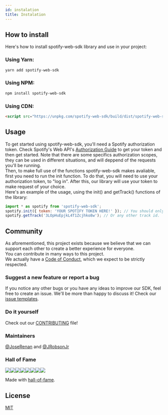 ```yaml
---
id: instalation
title: Instalation
---
```


## How to install

Here's how to install spotify-web-sdk library and use in your project:

### Using Yarn:
```sh
yarn add spotify-web-sdk
```
### Using NPM:
```sh
npm install spotify-web-sdk
```
### Using CDN:
```html
<script src="https://unpkg.com/spotify-web-sdk/build/dist/spotify-web-sdk.min.js"></script>
```

## Usage

To get started using spotify-web-sdk, you'll need a Spotify authorization token. Check Spotify's Web API's [Authorization Guide](https://developer.spotify.com/documentation/general/guides/authorization-guide/) to get your token and then get started. Note that there are some specifics authorization scopes, they can be used in different situations, and will deppend of the requests you'll be running.  
Then, to make full use of the functions spotify-web-sdk makes avaliable, first you need to run the init function. To do that, you will need to use your authorization token, to "log in". After this, our library will use your token to make request of your choice.  
Here's an example of the usage, using the init() and getTrack() functions of the library:

```javascript
import * as spotify from 'spotify-web-sdk';
spotify.init({ token: 'YOUR SPOTIFY TOKEN HERE!' }); // You should only need to run this once.
spotify.getTrack('3LOpHuEpjkL4T1Zcjhko8w'); // Or any other track id.
```

## Community

As aforementioned, this project exists because we believe that we can support each other to create a better experience for everyone.  
You can contribute in many ways to this project.  
We actually have a [Code of Conduct](.github/CODE_OF_CONDUCT.md), which we expect to be strictly respected.  

### Suggest a new feature or report a bug

If you notice any other bugs or you have any ideas to improve our SDK, feel free to create an issue. We'll be more than happy to discuss it! Check our [issue templates](.github/ISSUE_TEMPLATE).

### Do it yourself

Check out our [CONTRIBUTING](./CONTRIBUTING.md) file!

### Maintainers

[@JoseRenan](http://github.com/JoseRenan) and [@JRobsonJr](http://github.com/JRobsonJr)

### Hall of Fame

[![](https://sourcerer.io/fame/JRobsonJr/calluswhatyouwant/spotify-web-sdk/images/0)](https://sourcerer.io/fame/JRobsonJr/calluswhatyouwant/spotify-web-sdk/links/0)[![](https://sourcerer.io/fame/JRobsonJr/calluswhatyouwant/spotify-web-sdk/images/1)](https://sourcerer.io/fame/JRobsonJr/calluswhatyouwant/spotify-web-sdk/links/1)[![](https://sourcerer.io/fame/JRobsonJr/calluswhatyouwant/spotify-web-sdk/images/2)](https://sourcerer.io/fame/JRobsonJr/calluswhatyouwant/spotify-web-sdk/links/2)[![](https://sourcerer.io/fame/JRobsonJr/calluswhatyouwant/spotify-web-sdk/images/3)](https://sourcerer.io/fame/JRobsonJr/calluswhatyouwant/spotify-web-sdk/links/3)[![](https://sourcerer.io/fame/JRobsonJr/calluswhatyouwant/spotify-web-sdk/images/4)](https://sourcerer.io/fame/JRobsonJr/calluswhatyouwant/spotify-web-sdk/links/4)[![](https://sourcerer.io/fame/JRobsonJr/calluswhatyouwant/spotify-web-sdk/images/5)](https://sourcerer.io/fame/JRobsonJr/calluswhatyouwant/spotify-web-sdk/links/5)[![](https://sourcerer.io/fame/JRobsonJr/calluswhatyouwant/spotify-web-sdk/images/6)](https://sourcerer.io/fame/JRobsonJr/calluswhatyouwant/spotify-web-sdk/links/6)[![](https://sourcerer.io/fame/JRobsonJr/calluswhatyouwant/spotify-web-sdk/images/7)](https://sourcerer.io/fame/JRobsonJr/calluswhatyouwant/spotify-web-sdk/links/7)

Made with [hall-of-fame](https://github.com/sourcerer-io/hall-of-fame).

## License

[MIT](./LICENSE)